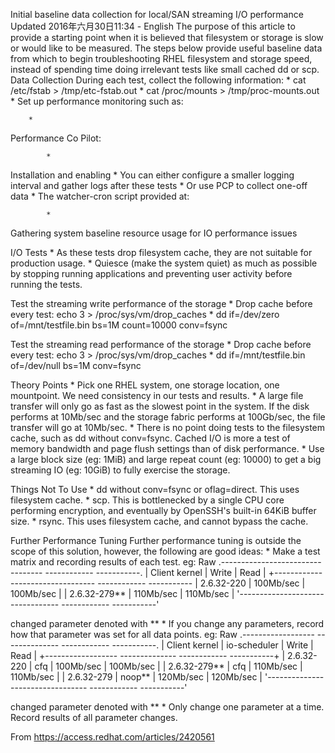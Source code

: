Initial baseline data collection for local/SAN streaming I/O performance
Updated 2016年六月30日11:34 - 
English 
The purpose of this article to provide a starting point when it is believed that filesystem or storage is slow or would like to be measured. The steps below provide useful baseline data from which to begin troubleshooting RHEL filesystem and storage speed, instead of spending time doing irrelevant tests like small cached dd or scp.
Data Collection
During each test, collect the following information:
	* 
cat /etc/fstab > /tmp/etc-fstab.out
	* 
cat /proc/mounts > /tmp/proc-mounts.out
	* 
Set up performance monitoring such as:

		* 
Performance Co Pilot:

			* 
Installation and enabling
			* 
You can either configure a smaller logging interval and gather logs after these tests
			* 
Or use PCP to collect one-off data
		* 
The watcher-cron script provided at:

			* 
Gathering system baseline resource usage for IO performance issues


I/O Tests
	* 
As these tests drop filesystem cache, they are not suitable for production usage.
	* 
Quiesce (make the system quiet) as much as possible by stopping running applications and preventing user activity before running the tests.


Test the streaming write performance of the storage
	* 
Drop cache before every test: echo 3 > /proc/sys/vm/drop_caches
	* 
dd if=/dev/zero of=/mnt/testfile.bin bs=1M count=10000 conv=fsync


Test the streaming read performance of the storage
	* 
Drop cache before every test: echo 3 > /proc/sys/vm/drop_caches
	* 
dd if=/mnt/testfile.bin of=/dev/null bs=1M conv=fsync


Theory Points
	* 
Pick one RHEL system, one storage location, one mountpoint. We need consistency in our tests and results.
	* 
A large file transfer will only go as fast as the slowest point in the system. If the disk performs at 10Mb/sec and the storage fabric performs at 100Gb/sec, the file transfer will go at 10Mb/sec.
	* 
There is no point doing tests to the filesystem cache, such as dd without conv=fsync. Cached I/O is more a test of memory bandwidth and page flush settings than of disk performance.
	* 
Use a large block size (eg: 1MiB) and large repeat count (eg: 10000) to get a big streaming IO (eg: 10GiB) to fully exercise the storage.


Things Not To Use
	* 
dd without conv=fsync or oflag=direct. This uses filesystem cache.
	* 
scp. This is bottlenecked by a single CPU core performing encryption, and eventually by OpenSSH's built-in 64KiB buffer size.
	* 
rsync. This uses filesystem cache, and cannot bypass the cache.


Further Performance Tuning
Further performance tuning is outside the scope of this solution, however, the following are good ideas:
	* 
Make a test matrix and recording results of each test. eg:
Raw
.--------------------------------- ------------ -----------.
| Client kernel                   | Write      | Read      |
+--------------------------------- ------------ -----------
| 2.6.32-220                      | 100Mb/sec  | 100Mb/sec |
| 2.6.32-279**                    | 110Mb/sec  | 110Mb/sec |
'--------------------------------- ------------ -----------'

changed parameter denoted with **
	* 
If you change any parameters, record how that parameter was set for all data points. eg:
Raw
.------------------ -------------- ------------ -----------.
| Client kernel    | io-scheduler | Write      | Read      |
+------------------ -------------- ------------ -----------+
| 2.6.32-220       | cfq          | 100Mb/sec  | 100Mb/sec |
| 2.6.32-279**     | cfq          | 110Mb/sec  | 110Mb/sec |
| 2.6.32-279       | noop**       | 120Mb/sec  | 120Mb/sec |
'--------------------------------- ------------ -----------'

changed parameter denoted with **
	* 
Only change one parameter at a time. Record results of all parameter changes.


 
From <https://access.redhat.com/articles/2420561>